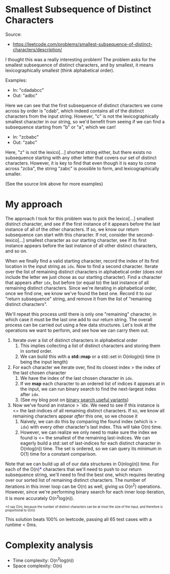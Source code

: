 # Smallest Subsequence of Distinct Characters

Source:

 - https://leetcode.com/problems/smallest-subsequence-of-distinct-characters/description/

I thought this was a really interesting problem! The problem asks for the smallest
subsequence of distinct characters, and by smallest, it means lexicographically smallest
(think alphabetical order).

Examples:

 - In: "cdadabcc"
 - Out: "adbc"

Here we can see that the first subsequence of distinct characters we come across by order
is "cdab", which indeed contains all of the distinct characters from the input string.
However, "c" is not the lexicographically smallest character in our string, so we'd benefit
from seeing if we can find a subsequence starting from "b" or "a", which we can!

 - In: "zcbabc"
 - Out: "zabc"

Here, "z" is not the lexico[...] shortest string either, but there exists no subsequence
starting with any other letter that covers our set of distinct characters. However, it is
key to find that even though it is easy to come across "zcba", the string "zabc" is possible
to form, and lexicographically smaller.

(See the source link above for more examples)

# My approach

The approach I took for this problem was to pick the lexico[...] smallest distinct character,
and see if the first instance of it appears before the last instance of all of the other characters.
If so, we know our return subsequence can start with this character. If not, consider the
second-lexico[...] smallest character as our starting character, see if its first instance appears
before the last instance of all other distinct characters, and so on.

When we finally find a valid starting character, record the index of its first location in the input
string as `idx`. Now to find a second character. Iterate over the list of remaining distinct characters
in alphabetical order (does not include the letter we just chose as our starting character). Find a
character that appears after `idx`, but before (or equal to) the last instance of all remaining distinct
characters. Since we're iterating in alphabetical order, once we find one, we know we've found the best
one. Record it to our "return subsequence" string, and remove it from the list of "remaining distinct
characters".

We'll repeat this process until there is only one "remaining" character, in which case it must be the
last one add to our return string. The overall process can be carried out using a few data structures.
Let's look at the operations we want to perform, and see how we can carry them out.

1. Iterate over a list of distinct characters in alphabetical order
   1. This implies collecting a list of distinct characters and storing them in sorted order.
   1. We can build this with a **std::map** or a std::set in O(nlog(n)) time (n being the input length)
1. For each character we iterate over, find its closest index > the index of the last chosen character
   1. We have the index of the last chosen character in `idx`.
   1. If we **map** each character to an ordered list of indices it appears at in the input, we can run binary
      search to find the next-largest index after `idx`.
   1. (See my blog post on [binary search useful variants](https://blog.domfarolino.com/Binary-Search-Useful-Variants/))
1. Now we've found an instance > `idx. We need to see if this instance is <= the last-indices of all remaining
   distinct characters. If so, we know all remaining characters appear _after_ this one, so we choose it
   1. Naively, we can do this by comparing the found index (which is > `idx`) with every other
      character's last index. This will take O(n) time.
   1. However, we can realize we only need to make sure the index we found is <= the smallest of the remaining
      last-indices. We can eagerly build a std::set of last-indices for each distinct character in O(nlog(n))
      time. The set is ordered, so we can query its minimum in O(1) time for a constant comparison.

Note that we can build up all of our data structures in O(nlog(n)) time. For each of the O(n)<span
style="color:blue">\*</span> characters that we'll need to push to our return subsequence string, we'll
need to find the best one, which requires iterating over our sorted list of remaining distinct characters.
The number of iterations in this inner loop can be O(n) as well, giving us O(n<sup>2</sup>) operations.
However, since we're performing binary search for each inner loop iteration, it is more accurately
O(n<sup>2</sup>log(n)).

<sup><sub>\*(I say O(n), because the number of distinct characters can be at most the size of the input, and therefore is
proportional to O(n))</sub></sup>

This solution beats 100% on leetcode, passing all 65 test cases with a runtime < 0ms.

# Complexity analysis

 - Time complexity: O(n<sup>2</sup>log(n))
 - Space complexity: O(n)
